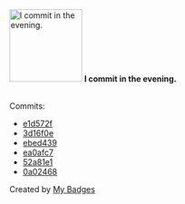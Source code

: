 <img src="https://github.com/my-badges/my-badges/blob/master/src/all-badges/time-of-commit/evening-commits.png?raw=true" alt="I commit in the evening." title="I commit in the evening." width="128">
<strong>I commit in the evening.</strong>
<br><br>

Commits:

- <a href="https://github.com/adib-yg/web/commit/e1d572f28cd917d87bb81f6e6194fb51173a5024">e1d572f</a>
- <a href="https://github.com/adib-yg/web/commit/3d16f0e4e36d6f77975c1b71eaad2a02fbd51150">3d16f0e</a>
- <a href="https://github.com/adib-yg/web/commit/ebed439fffda8ea9ddaf19935e7e517817b81ea2">ebed439</a>
- <a href="https://github.com/adib-yg/web/commit/ea0afc74e0dad82650e461998d0f741bd09a284b">ea0afc7</a>
- <a href="https://github.com/adib-yg/web/commit/52a81e1725eeef0a11816733734d0896e20d0e6d">52a81e1</a>
- <a href="https://github.com/adib-yg/web/commit/0a02468c62cab5c1eb8a389054b5f600d63a82fd">0a02468</a>


Created by <a href="https://github.com/my-badges/my-badges">My Badges</a>